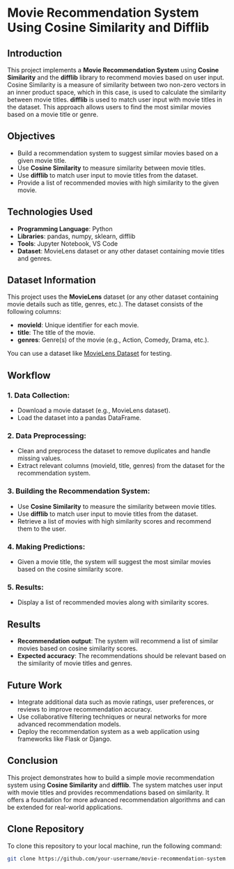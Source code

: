 # Movie Recommendation System Using Cosine Similarity and Difflib

## Introduction
This project implements a **Movie Recommendation System** using **Cosine Similarity** and the **difflib** library to recommend movies based on user input. Cosine Similarity is a measure of similarity between two non-zero vectors in an inner product space, which in this case, is used to calculate the similarity between movie titles. **difflib** is used to match user input with movie titles in the dataset. This approach allows users to find the most similar movies based on a movie title or genre.

## Objectives
- Build a recommendation system to suggest similar movies based on a given movie title.
- Use **Cosine Similarity** to measure similarity between movie titles.
- Use **difflib** to match user input to movie titles from the dataset.
- Provide a list of recommended movies with high similarity to the given movie.

## Technologies Used
- **Programming Language**: Python
- **Libraries**: pandas, numpy, sklearn, difflib
- **Tools**: Jupyter Notebook, VS Code
- **Dataset**: MovieLens dataset or any other dataset containing movie titles and genres.

## Dataset Information
This project uses the **MovieLens** dataset (or any other dataset containing movie details such as title, genres, etc.). The dataset consists of the following columns:
- **movieId**: Unique identifier for each movie.
- **title**: The title of the movie.
- **genres**: Genre(s) of the movie (e.g., Action, Comedy, Drama, etc.).

You can use a dataset like [MovieLens Dataset](https://grouplens.org/datasets/movielens/) for testing.

## Workflow

### 1. **Data Collection:**
   - Download a movie dataset (e.g., MovieLens dataset).
   - Load the dataset into a pandas DataFrame.

### 2. **Data Preprocessing:**
   - Clean and preprocess the dataset to remove duplicates and handle missing values.
   - Extract relevant columns (movieId, title, genres) from the dataset for the recommendation system.

### 3. **Building the Recommendation System:**
   - Use **Cosine Similarity** to measure the similarity between movie titles.
   - Use **difflib** to match user input to movie titles from the dataset.
   - Retrieve a list of movies with high similarity scores and recommend them to the user.

### 4. **Making Predictions:**
   - Given a movie title, the system will suggest the most similar movies based on the cosine similarity score.

### 5. **Results:**
   - Display a list of recommended movies along with similarity scores.

## Results
- **Recommendation output**: The system will recommend a list of similar movies based on cosine similarity scores.
- **Expected accuracy**: The recommendations should be relevant based on the similarity of movie titles and genres.

## Future Work
- Integrate additional data such as movie ratings, user preferences, or reviews to improve recommendation accuracy.
- Use collaborative filtering techniques or neural networks for more advanced recommendation models.
- Deploy the recommendation system as a web application using frameworks like Flask or Django.

## Conclusion
This project demonstrates how to build a simple movie recommendation system using **Cosine Similarity** and **difflib**. The system matches user input with movie titles and provides recommendations based on similarity. It offers a foundation for more advanced recommendation algorithms and can be extended for real-world applications.

## Clone Repository

To clone this repository to your local machine, run the following command:

```bash
git clone https://github.com/your-username/movie-recommendation-system.git
